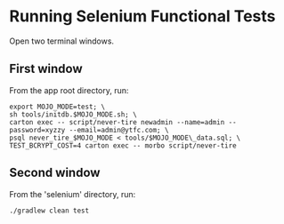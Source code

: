 # Running Selenium Functional Tests

Open two terminal windows.

## First window

From the app root directory, run:

```
export MOJO_MODE=test; \
sh tools/initdb.$MOJO_MODE.sh; \
carton exec -- script/never-tire newadmin --name=admin --password=xyzzy --email=admin@ytfc.com; \
psql never_tire_$MOJO_MODE < tools/$MOJO_MODE\_data.sql; \
TEST_BCRYPT_COST=4 carton exec -- morbo script/never-tire
```

## Second window

From the 'selenium' directory, run:

```
./gradlew clean test
```
